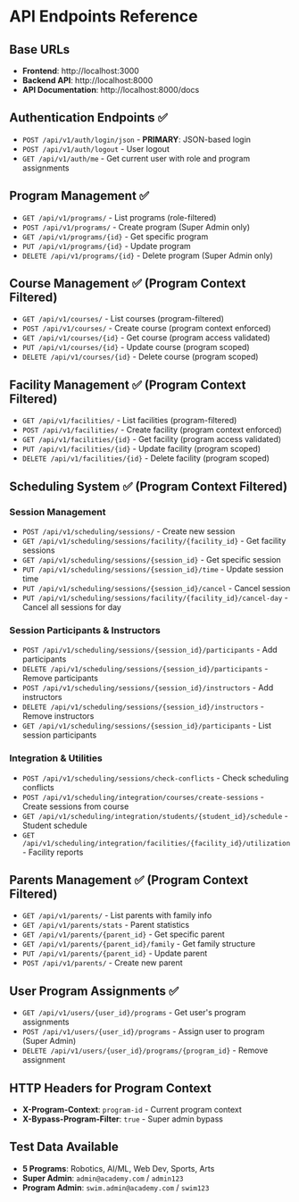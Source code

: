 # API Endpoints Reference

## Base URLs
- **Frontend**: http://localhost:3000
- **Backend API**: http://localhost:8000
- **API Documentation**: http://localhost:8000/docs

## Authentication Endpoints ✅
- `POST /api/v1/auth/login/json` - **PRIMARY**: JSON-based login
- `POST /api/v1/auth/logout` - User logout
- `GET /api/v1/auth/me` - Get current user with role and program assignments

## Program Management ✅
- `GET /api/v1/programs/` - List programs (role-filtered)
- `POST /api/v1/programs/` - Create program (Super Admin only)
- `GET /api/v1/programs/{id}` - Get specific program
- `PUT /api/v1/programs/{id}` - Update program
- `DELETE /api/v1/programs/{id}` - Delete program (Super Admin only)

## Course Management ✅ (Program Context Filtered)
- `GET /api/v1/courses/` - List courses (program-filtered)
- `POST /api/v1/courses/` - Create course (program context enforced)
- `GET /api/v1/courses/{id}` - Get course (program access validated)
- `PUT /api/v1/courses/{id}` - Update course (program scoped)
- `DELETE /api/v1/courses/{id}` - Delete course (program scoped)

## Facility Management ✅ (Program Context Filtered)
- `GET /api/v1/facilities/` - List facilities (program-filtered)
- `POST /api/v1/facilities/` - Create facility (program context enforced)
- `GET /api/v1/facilities/{id}` - Get facility (program access validated)
- `PUT /api/v1/facilities/{id}` - Update facility (program scoped)
- `DELETE /api/v1/facilities/{id}` - Delete facility (program scoped)

## Scheduling System ✅ (Program Context Filtered)
### Session Management
- `POST /api/v1/scheduling/sessions/` - Create new session
- `GET /api/v1/scheduling/sessions/facility/{facility_id}` - Get facility sessions
- `GET /api/v1/scheduling/sessions/{session_id}` - Get specific session
- `PUT /api/v1/scheduling/sessions/{session_id}/time` - Update session time
- `PUT /api/v1/scheduling/sessions/{session_id}/cancel` - Cancel session
- `PUT /api/v1/scheduling/sessions/facility/{facility_id}/cancel-day` - Cancel all sessions for day

### Session Participants & Instructors
- `POST /api/v1/scheduling/sessions/{session_id}/participants` - Add participants
- `DELETE /api/v1/scheduling/sessions/{session_id}/participants` - Remove participants
- `POST /api/v1/scheduling/sessions/{session_id}/instructors` - Add instructors
- `DELETE /api/v1/scheduling/sessions/{session_id}/instructors` - Remove instructors
- `GET /api/v1/scheduling/sessions/{session_id}/participants` - List session participants

### Integration & Utilities
- `POST /api/v1/scheduling/sessions/check-conflicts` - Check scheduling conflicts
- `POST /api/v1/scheduling/integration/courses/create-sessions` - Create sessions from course
- `GET /api/v1/scheduling/integration/students/{student_id}/schedule` - Student schedule
- `GET /api/v1/scheduling/integration/facilities/{facility_id}/utilization` - Facility reports

## Parents Management ✅ (Program Context Filtered)
- `GET /api/v1/parents/` - List parents with family info
- `GET /api/v1/parents/stats` - Parent statistics
- `GET /api/v1/parents/{parent_id}` - Get specific parent
- `GET /api/v1/parents/{parent_id}/family` - Get family structure
- `PUT /api/v1/parents/{parent_id}` - Update parent
- `POST /api/v1/parents/` - Create new parent

## User Program Assignments ✅
- `GET /api/v1/users/{user_id}/programs` - Get user's program assignments
- `POST /api/v1/users/{user_id}/programs` - Assign user to program (Super Admin)
- `DELETE /api/v1/users/{user_id}/programs/{program_id}` - Remove assignment

## HTTP Headers for Program Context
- **X-Program-Context**: `program-id` - Current program context
- **X-Bypass-Program-Filter**: `true` - Super admin bypass

## Test Data Available
- **5 Programs**: Robotics, AI/ML, Web Dev, Sports, Arts
- **Super Admin**: `admin@academy.com` / `admin123`
- **Program Admin**: `swim.admin@academy.com` / `swim123`